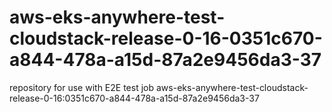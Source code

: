 # aws-eks-anywhere-test-cloudstack-release-0-16-0351c670-a844-478a-a15d-87a2e9456da3-37
repository for use with E2E test job aws-eks-anywhere-test-cloudstack-release-0-16:0351c670-a844-478a-a15d-87a2e9456da3-37
